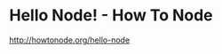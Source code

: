 <!--
id: 1136215033
link: http://kevinisom.info/post/1136215033/hello-node-how-to-node
slug: hello-node-how-to-node
date: Fri Sep 17 2010 18:14:13 GMT+1200 (NZST)
raw: {"blog_name":"kevinisom","id":1136215033,"post_url":"http://kevinisom.info/post/1136215033/hello-node-how-to-node","slug":"hello-node-how-to-node","type":"link","date":"2010-09-17 06:14:13 GMT","timestamp":1284704053,"state":"published","format":"html","reblog_key":"GDmzkJO5","tags":[],"short_url":"http://tmblr.co/Zw68Yy13kKFv","highlighted":[],"feed_item":"http://howtonode.org/hello-node","from_feed_id":"650234","note_count":0,"title":"Hello Node! - How To Node","url":"http://howtonode.org/hello-node","description":""}
publish: 2010-09-017
tags: 
title: Hello Node! - How To Node
-->


Hello Node! - How To Node
=========================

<http://howtonode.org/hello-node>

